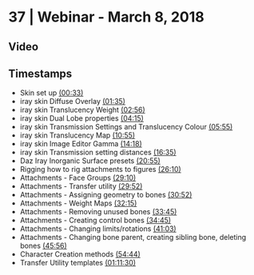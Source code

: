 # 37 | Webinar - March 8, 2018
## Video
<div class="responsive-container"><div id="player"></div></div>
<script>
      var tag = document.createElement('script');
      tag.src = "https://www.youtube.com/iframe_api";
      var firstScriptTag = document.getElementsByTagName('script')[0];
      firstScriptTag.parentNode.insertBefore(tag, firstScriptTag);
      var player;
      function onYouTubeIframeAPIReady() {
        player = new YT.Player('player', {
          videoId: 'V2a2kEnWhZM',
        });
      }
    
    function setCurrentTime(slideNum) {
    var object = [33, 95, 176, 255, 355, 655, 858, 995, 1255, 1570, 1750, 1792, 1852, 1935, 2025, 2085, 2463, 2756, 3284, 4290]
    player.seekTo(object[slideNum]);
  }
</script>
    
## Timestamps
* Skin set up <a href="javascript:void(0);" onclick="setCurrentTime(0)">(00:33)</a>
* iray skin Diffuse Overlay <a href="javascript:void(0);" onclick="setCurrentTime(1)">(01:35)</a>
* iray skin Translucency Weight <a href="javascript:void(0);" onclick="setCurrentTime(2)">(02:56)</a>
* iray skin Dual Lobe properties <a href="javascript:void(0);" onclick="setCurrentTime(3)">(04:15)</a>
* iray skin Transmission Settings and Translucency Colour <a href="javascript:void(0);" onclick="setCurrentTime(4)">(05:55)</a>
* iray skin Translucency Map <a href="javascript:void(0);" onclick="setCurrentTime(5)">(10:55)</a>
* iray skin Image Editor Gamma <a href="javascript:void(0);" onclick="setCurrentTime(6)">(14:18)</a>
* iray skin Transmission setting distances <a href="javascript:void(0);" onclick="setCurrentTime(7)">(16:35)</a>
* Daz Iray Inorganic Surface presets <a href="javascript:void(0);" onclick="setCurrentTime(8)">(20:55)</a>
* Rigging how to rig attachments to figures <a href="javascript:void(0);" onclick="setCurrentTime(9)">(26:10)</a>
* Attachments - Face Groups <a href="javascript:void(0);" onclick="setCurrentTime(10)">(29:10)</a>
* Attachments - Transfer utility <a href="javascript:void(0);" onclick="setCurrentTime(11)">(29:52)</a>
* Attachments - Assigning geometry to bones <a href="javascript:void(0);" onclick="setCurrentTime(12)">(30:52)</a>
* Attachments - Weight Maps <a href="javascript:void(0);" onclick="setCurrentTime(13)">(32:15)</a>
* Attachments - Removing unused bones <a href="javascript:void(0);" onclick="setCurrentTime(14)">(33:45)</a>
* Attachments - Creating control bones <a href="javascript:void(0);" onclick="setCurrentTime(15)">(34:45)</a>
* Attachments - Changing limits/rotations <a href="javascript:void(0);" onclick="setCurrentTime(16)">(41:03)</a>
* Attachments - Changing bone parent, creating sibling bone, deleting bones <a href="javascript:void(0);" onclick="setCurrentTime(17)">(45:56)</a>
* Character Creation methods <a href="javascript:void(0);" onclick="setCurrentTime(18)">(54:44)</a>
* Transfer Utility templates <a href="javascript:void(0);" onclick="setCurrentTime(19)">(01:11:30)</a>
